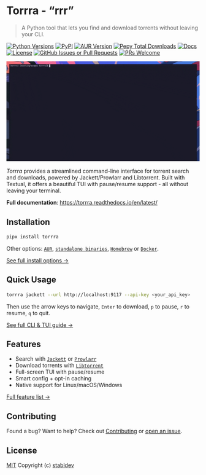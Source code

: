 # Torrra - “rrr”

> A Python tool that lets you find and download torrents without leaving your CLI.

[![Python Versions](https://img.shields.io/pypi/pyversions/torrra?style=flat-square)](https://pypi.org/project/torrra/)
[![PyPI](https://img.shields.io/pypi/v/torrra?style=flat-square)](https://pypi.org/project/torrra/)
[![AUR Version](https://img.shields.io/aur/version/torrra?style=flat-square)](https://aur.archlinux.org/packages/torrra)
[![Pepy Total Downloads](https://img.shields.io/pepy/dt/torrra?style=flat-square&color=blue)](https://pypi.org/project/torrra/)
[![Docs](https://readthedocs.org/projects/torrra/badge/?version=latest&style=flat-square)](https://torrra.readthedocs.io/)
[![License](https://img.shields.io/github/license/stabldev/torrra?style=flat-square)](https://github.com/stabldev/torrra/blob/main/LICENSE)
[![GitHub Issues or Pull Requests](https://img.shields.io/github/issues/stabldev/torrra?style=flat-square)](https://github.com/stabldev/torrra/issues)
[![PRs Welcome](https://img.shields.io/badge/PRs-welcome-brightgreen?style=flat-square)](https://github.com/stabldev/torrra/issues)

![demo](./docs/_static/demo.gif)

_Torrra_ provides a streamlined command-line interface for torrent search and downloads, powered by Jackett/Prowlarr and Libtorrent. Built with Textual, it offers a beautiful TUI with pause/resume support - all without leaving your terminal.

**Full documentation**: https://torrra.readthedocs.io/en/latest/

## Installation

```bash
pipx install torrra
```

Other options: [`AUR`](https://aur.archlinux.org/packages/torrra), [`standalone binaries`](https://github.com/stabldev/torrra/releases), [`Homebrew`](https://github.com/Maniacsan/homebrew-torrra) or [`Docker`](https://hub.docker.com/r/stabldev/torrra).

[See full install options →](https://torrra.readthedocs.io/en/latest/installation.html)

## Quick Usage

```bash
torrra jackett --url http://localhost:9117 --api-key <your_api_key>
```

Then use the arrow keys to navigate, `Enter` to download, `p` to pause, `r` to resume, `q` to quit.

[See full CLI & TUI guide →](https://torrra.readthedocs.io/en/latest/usage.html)

## Features

- Search with [`Jackett`](https://github.com/Jackett/Jackett) or [`Prowlarr`](https://github.com/Prowlarr/Prowlarr)
- Download torrents with [`Libtorrent`](https://libtorrent.org)
- Full-screen TUI with pause/resume
- Smart config + opt-in caching
- Native support for Linux/macOS/Windows

[Full feature list →](https://torrra.readthedocs.io/en/latest/#features)

## Contributing

Found a bug? Want to help?
Check out [Contributing](https://torrra.readthedocs.io/en/latest/contributing.html) or [open an issue](https://github.com/stabldev/torrra/issues).

## License

[MIT](https://github.com/stabldev/torrra/blob/main/LICENSE) Copyright (c) [stabldev](https://github.com/stabldev)
